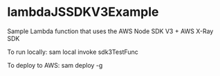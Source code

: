 # lambdaJSSDKV3Example
Sample Lambda function that uses the AWS Node SDK V3 + AWS X-Ray SDK

To run locally:
sam local invoke sdk3TestFunc

To deploy to AWS:
sam deploy -g
